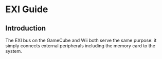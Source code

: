 # EXI Guide

## Introduction
The EXI bus on the GameCube and Wii both serve the same purpose: it simply connects external peripherals including the memory card to the system.
